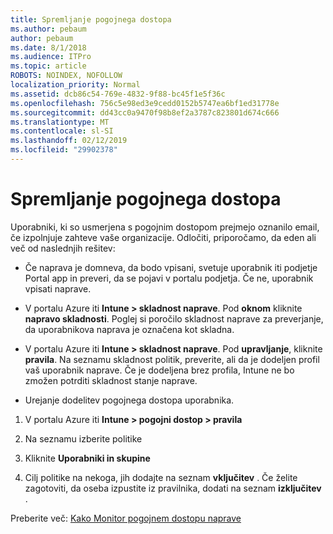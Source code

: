 ```yaml
---
title: Spremljanje pogojnega dostopa
ms.author: pebaum
author: pebaum
ms.date: 8/1/2018
ms.audience: ITPro
ms.topic: article
ROBOTS: NOINDEX, NOFOLLOW
localization_priority: Normal
ms.assetid: dcb86c54-769e-4832-9f88-bc45f1e5f36c
ms.openlocfilehash: 756c5e98ed3e9cedd0152b5747ea6bf1ed31778e
ms.sourcegitcommit: dd43cc0a9470f98b8ef2a3787c823801d674c666
ms.translationtype: MT
ms.contentlocale: sl-SI
ms.lasthandoff: 02/12/2019
ms.locfileid: "29902378"
---
```

# <a name="monitoring-conditional-access"></a>Spremljanje pogojnega dostopa

Uporabniki, ki so usmerjena s pogojnim dostopom prejmejo oznanilo email, če izpolnjuje zahteve vaše organizacije. Odločiti, priporočamo, da eden ali več od naslednjih rešitev:
  
- Če naprava je domneva, da bodo vpisani, svetuje uporabnik iti podjetje Portal app in preveri, da se pojavi v portalu podjetja. Če ne, uporabnik vpisati naprave.
    
- V portalu Azure iti **Intune \> skladnost naprave**. Pod **oknom** kliknite **napravo skladnosti**. Poglej si poročilo skladnost naprave za preverjanje, da uporabnikova naprava je označena kot skladna. 
    
- V portalu Azure iti **Intune \> skladnost naprave**. Pod **upravljanje**, kliknite **pravila**. Na seznamu skladnost politik, preverite, ali da je dodeljen profil vaš uporabnik naprave. Če je dodeljena brez profila, Intune ne bo zmožen potrditi skladnost stanje naprave. 
    
- Urejanje dodelitev pogojnega dostopa uporabnika.
    
1. V portalu Azure iti **Intune \> pogojni dostop \> pravila**
    
2. Na seznamu izberite politike
    
3. Kliknite **Uporabniki in skupine**
    
4. Cilj politike na nekoga, jih dodajte na seznam **vključitev** . Če želite zagotoviti, da oseba izpustite iz pravilnika, dodati na seznam **izključitev** . 
    
Preberite več: [Kako Monitor pogojnem dostopu naprave](https://docs.microsoft.com/intune/conditional-access-exchange-monitor)
  

